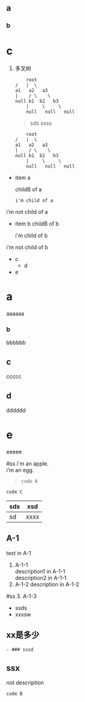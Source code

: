 
## a
### b
# c

1. 多叉树  
    ```
        root
    /   |  \
    a1   a2   a3
    |    / \    \
    null b1  b2   b3
        |     \     \
        null   null   null
    ```
    
    > sds
    > ssss

    ```
        root
    /   |  \
    a1   a2   a3
    |    / \    \
    null b1  b2   b3
        |     \     \
        null   null   null
    ```

- item a<space><space>

    childB of a

  ```
  i'm child of a
  ```

i'm not child of a

- item b
    childB of b

    i'm child of b


i'm not child of b


- c
   - d
 - e

# a   
aaaaaa

### b 
bbbbbb
## c  
ccccc
## d 
dddddd 
# e   
eeeee

#ss
i'm an apple.     
i'm an egg.       
> ```             
> code A           
> ```      
```
code C
```

|sds|xsd|
|--|:--:|
|sd|xxxx|

 ## A-1             
                  
text in A-1       
                  
1. A-1-1           
description1 in A-1-1   
description2 in A-1-1
2. A-1-2
description in A-1-2

#ss
3. A-1-3

 - ssds  
  - xxxsw 
## xx是多少
    - ### sssd

## ssx
not description

~~~
code B
~~~

